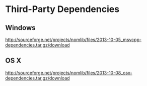 # Third-Party Dependencies #

## Windows ##

http://sourceforge.net/projects/nomlib/files/2013-10-05_msvcpp-dependencies.tar.gz/download

## OS X ##

http://sourceforge.net/projects/nomlib/files/2013-10-08_osx-dependencies.tar.gz/download
